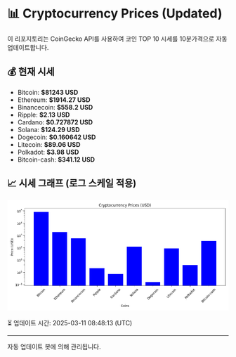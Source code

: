
# 📊 Cryptocurrency Prices (Updated)

이 리포지토리는 CoinGecko API를 사용하여 코인 TOP 10 시세를 10분가격으로 자동 업데이트합니다.

## 💰 현재 시세
- Bitcoin: **$81243 USD**
- Ethereum: **$1914.27 USD**
- Binancecoin: **$558.2 USD**
- Ripple: **$2.13 USD**
- Cardano: **$0.727872 USD**
- Solana: **$124.29 USD**
- Dogecoin: **$0.160642 USD**
- Litecoin: **$89.06 USD**
- Polkadot: **$3.98 USD**
- Bitcoin-cash: **$341.12 USD**

## 📈 시세 그래프 (로그 스케일 적용)
![Crypto Prices](crypto_prices.png)

⏳ 업데이트 시간: 2025-03-11 08:48:13 (UTC)

---
자동 업데이트 봇에 의해 관리됩니다.
